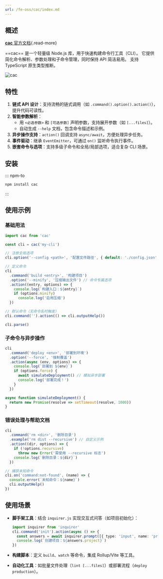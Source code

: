 ```yaml
---
url: /fe-oss/cac/index.md
---
```

## 概述

[**cac** 官方文档](https://github.com/egoist/cac){.read-more}

\==cac== 是一个轻量级 Node.js 库，用于快速构建命令行工具（CLI）。
它提供 简化命令解析、参数处理和子命令管理，同时保持 API 简洁易用。
支持 TypeScript 原生类型推断。

![cac](https://user-images.githubusercontent.com/8784712/28623641-373450f4-7249-11e7-854d-1b076dab274d.png)

## 特性

1. **链式 API 设计**：支持流畅的链式调用（如 `.command().option().action()`），提升代码可读性。
2. **智能参数解析**：
   * 用 `<必选参数>` 和 `[可选参数]` 声明参数，支持展开参数（如 `[...files]`）。
   * 自动生成 `--help` 文档，包含命令描述和示例。
3. **异步操作支持**：`action()` 回调支持 `async/await`，方便处理异步任务。
4. **事件驱动**：继承 `EventEmitter`，可通过 `on()` 监听命令执行事件。
5. **嵌套命令与选项**：支持多级子命令和全局/局部选项，适合复杂 CLI 场景。

## 安装

::: npm-to

```bash
npm install cac
```

:::

## 使用示例

### 基础用法

```ts
import cac from 'cac'

const cli = cac('my-cli')

// 注册全局选项
cli.option('--config <path>', '配置文件路径', { default: './config.json' })

// 定义命令
cli
  .command('build <entry>', '构建项目')
  .option('--minify', '压缩输出文件') // 命令专属选项
  .action((entry, options) => {
    console.log(`构建入口：${entry}`)
    if (options.minify)
      console.log('启用压缩')
  })

// 默认命令（无命令名时触发）
cli.command('').action(() => cli.outputHelp())

cli.parse()
```

### 子命令与异步操作

```ts
cli
  .command('deploy <env>', '部署到环境')
  .option('--force', '强制覆盖')
  .action(async (env, options) => {
    console.log(`部署到 ${env}`)
    if (options.force) {
      await simulateDeployment() // 模拟异步部署
      console.log('部署完成！')
    }
  })

async function simulateDeployment() {
  return new Promise(resolve => setTimeout(resolve, 1000))
}
```

### 错误处理与帮助文档

```ts
cli
  .command('rm <dir>', '删除目录')
  .example('rm dist --recursive') // 自定义示例
  .action((dir, options) => {
    if (!options.recursive)
      throw new Error('需使用 --recursive 标志')
    console.log(`删除目录：${dir}`)
  })

// 捕获未知命令
cli.on('command:not-found', (name) => {
  console.error(`未知命令：${name}`)
  cli.outputHelp()
})
```

## 使用场景

* **脚手架工具**：结合 `inquirer.js` 实现交互式问答（如项目初始化）：

  ```ts
  import inquirer from 'inquirer'
  cli.command('init').action(async () => {
    const answers = await inquirer.prompt([{ type: 'input', name: 'project' }])
    console.log(`创建项目：${answers.project}`)
  })
  ```

* **构建脚本**：定义 `build`、`watch` 等命令，集成 Rollup/Vite 等工具。

* **自动化工具**：如批量文件处理（`lint [...files]`）或部署流程（`deploy production`）。
